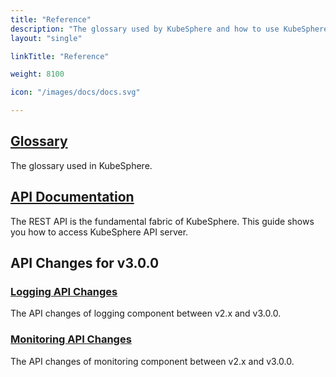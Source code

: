 ```yaml
---
title: "Reference"
description: "The glossary used by KubeSphere and how to use KubeSphere API to build your own application"
layout: "single"

linkTitle: "Reference"

weight: 8100

icon: "/images/docs/docs.svg"

---
```


## [Glossary](../reference/glossary/)

The glossary used in KubeSphere.

## [API Documentation](../reference/api-docs)

The REST API is the fundamental fabric of KubeSphere. This guide shows you how to access KubeSphere API server.

## API Changes for v3.0.0

### [Logging API Changes](../reference/api-changes/logging/)

The API changes of logging component between v2.x and v3.0.0.

### [Monitoring API Changes](../reference/api-changes/monitoring/)

The API changes of monitoring component between v2.x and v3.0.0.
